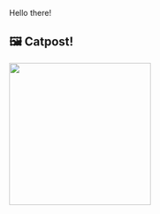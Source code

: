 Hello there!



## 🖼️ Catpost!

<sub>
    <img src="https://cdn2.thecatapi.com/images/a72.jpg" height="256">
</sub>

